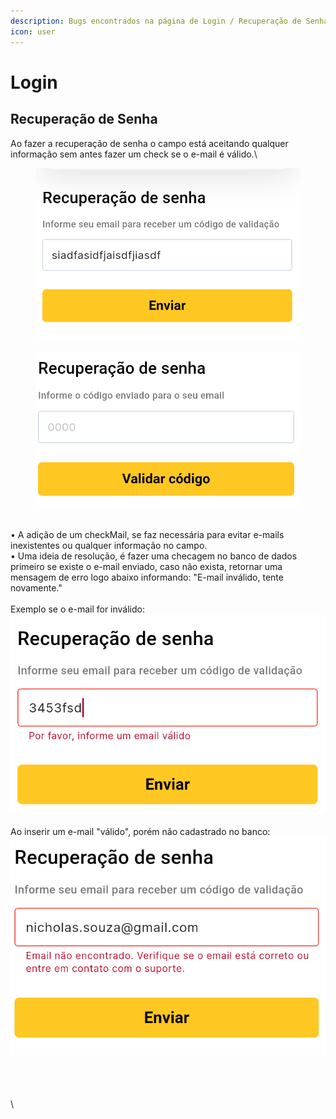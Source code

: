 ```yaml
---
description: Bugs encontrados na página de Login / Recuperação de Senha
icon: user
---
```


# Login

## Recuperação de Senha

Ao fazer a recuperação de senha o campo está aceitando qualquer informação sem antes fazer um check se o e-mail é válido.\


<div><figure><img src="../../.gitbook/assets/image (1).png" alt=""><figcaption></figcaption></figure> <figure><img src="../../.gitbook/assets/image (3).png" alt=""><figcaption></figcaption></figure></div>

\
• A adição de um checkMail, se faz necessária para evitar e-mails inexistentes ou qualquer informação no campo. \
• Uma ideia de resolução, é fazer uma checagem no banco de dados primeiro se existe o e-mail enviado, caso não exista, retornar uma mensagem de erro logo abaixo informando: "E-mail inválido, tente novamente."\
\
Exemplo se o e-mail for inválido:\
![](<../../.gitbook/assets/image (6).png>)\
\
Ao inserir um e-mail "válido", porém não cadastrado no banco:\
![](<../../.gitbook/assets/image (7).png>)\
\
\
\
\
\
